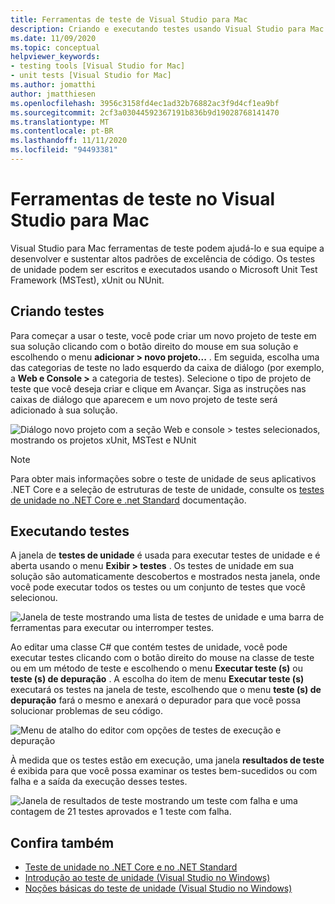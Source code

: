```yaml
---
title: Ferramentas de teste de Visual Studio para Mac
description: Criando e executando testes usando Visual Studio para Mac.
ms.date: 11/09/2020
ms.topic: conceptual
helpviewer_keywords:
- testing tools [Visual Studio for Mac]
- unit tests [Visual Studio for Mac]
ms.author: jomatthi
author: jmatthiesen
ms.openlocfilehash: 3956c3158fd4ec1ad32b76882ac3f9d4cf1ea9bf
ms.sourcegitcommit: 2cf3a03044592367191b836b9d19028768141470
ms.translationtype: MT
ms.contentlocale: pt-BR
ms.lasthandoff: 11/11/2020
ms.locfileid: "94493381"
---
```

# <a name="testing-tools-in-visual-studio-for-mac"></a>Ferramentas de teste no Visual Studio para Mac

Visual Studio para Mac ferramentas de teste podem ajudá-lo e sua equipe a desenvolver e sustentar altos padrões de excelência de código. Os testes de unidade podem ser escritos e executados usando o Microsoft Unit Test Framework (MSTest), xUnit ou NUnit.

## <a name="creating-tests"></a>Criando testes
Para começar a usar o teste, você pode criar um novo projeto de teste em sua solução clicando com o botão direito do mouse em sua solução e escolhendo o menu **adicionar > novo projeto...** . Em seguida, escolha uma das categorias de teste no lado esquerdo da caixa de diálogo (por exemplo, a **Web e Console >** a categoria de testes). Selecione o tipo de projeto de teste que você deseja criar e clique em Avançar. Siga as instruções nas caixas de diálogo que aparecem e um novo projeto de teste será adicionado à sua solução.

![Diálogo novo projeto com a seção Web e console > testes selecionados, mostrando os projetos xUnit, MSTest e NUnit](media/create-new-test-project.PNG)

> [!NOTE]
> Para obter mais informações sobre o teste de unidade de seus aplicativos .NET Core e a seleção de estruturas de teste de unidade, consulte os [testes de unidade no .NET Core e .net Standard](/dotnet/core/testing/?pivots=xunit) documentação.

## <a name="running-tests"></a>Executando testes
A janela de **testes de unidade** é usada para executar testes de unidade e é aberta usando o menu **Exibir > testes** . Os testes de unidade em sua solução são automaticamente descobertos e mostrados nesta janela, onde você pode executar todos os testes ou um conjunto de testes que você selecionou.

![Janela de teste mostrando uma lista de testes de unidade e uma barra de ferramentas para executar ou interromper testes.](media/test-window.PNG)

Ao editar uma classe C# que contém testes de unidade, você pode executar testes clicando com o botão direito do mouse na classe de teste ou em um método de teste e escolhendo o menu **Executar teste (s)** ou **teste (s) de depuração** . A escolha do item de menu **Executar teste (s)** executará os testes na janela de teste, escolhendo que o menu **teste (s) de depuração** fará o mesmo e anexará o depurador para que você possa solucionar problemas de seu código.

![Menu de atalho do editor com opções de testes de execução e depuração](media/run-tests-context-menu.PNG)

À medida que os testes estão em execução, uma janela **resultados de teste** é exibida para que você possa examinar os testes bem-sucedidos ou com falha e a saída da execução desses testes.

![Janela de resultados de teste mostrando um teste com falha e uma contagem de 21 testes aprovados e 1 teste com falha.](media/test-results-window.PNG)

## <a name="see-also"></a>Confira também

- [Teste de unidade no .NET Core e no .NET Standard](/dotnet/core/testing)
- [Introdução ao teste de unidade (Visual Studio no Windows)](/visualstudio/test/getting-started-with-unit-testing)
- [Noções básicas do teste de unidade (Visual Studio no Windows)](/visualstudio/test/unit-test-basics)